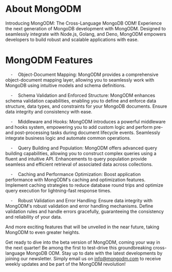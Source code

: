 # About MongODM
Introducing MongODM: The Cross-Language MongoDB ODM!
Experience the next generation of MongoDB development with MongODM. Designed to seamlessly integrate with Node.js, Golang, and Deno, MongODM empowers developers to build robust and scalable applications with ease. 

# MongODM Features

    ⁃    Object-Document Mapping: MongODM provides a comprehensive object-document mapping layer, allowing you to seamlessly work with MongoDB using intuitive models and schema definitions.

    ⁃    Schema Validation and Enforced Structure: MongODM enhances schema validation capabilities, enabling you to define and enforce data structure, data types, and constraints for your MongoDB documents. Ensure data integrity and consistency with ease.

    ⁃    Middleware and Hooks: MongODM introduces a powerful middleware and hooks system, empowering you to add custom logic and perform pre- and post-processing tasks during document lifecycle events. Seamlessly integrate business logic and automate common operations.

    ⁃    Query Building and Population: MongODM offers advanced query building capabilities, allowing you to construct complex queries using a fluent and intuitive API. Enhancements to query population provide seamless and efficient retrieval of associated data across collections.

    ⁃    Caching and Performance Optimization: Boost application performance with MongODM's caching and optimization features. Implement caching strategies to reduce database round trips and optimize query execution for lightning-fast response times.

    ⁃    Robust Validation and Error Handling: Ensure data integrity with MongODM's robust validation and error handling mechanisms. Define validation rules and handle errors gracefully, guaranteeing the consistency and reliability of your data.


And more exciting features that will be unveiled in the near future, taking MongODM to even greater heights.


Get ready to dive into the beta version of MongODM, coming your way in the next quarter! Be among the first to test-drive this groundbreaking cross-language MongoDB ODM. 
Stay up to date with the latest developments by joining our newsletter. Simply email us on info@mongodm.com to receive weekly updates and be part of the MongODM revolution!
